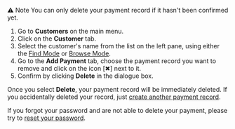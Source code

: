 
⚠️ Note
You can only delete your payment record if it hasn't been confirmed yet. 

1. Go to **Customers** on the main menu. 
2. Click on the **Customer** tab.
3. Select the customer's name from the list on the left pane, using either the [Find Mode](Find%20Mode.md) or [Browse Mode](Browse%20Mode.md).
4. Go to the **Add Payment** tab, choose the payment record you want to remove and click on the icon  [✖︎] next to it. 
5. Confirm by clicking **Delete** in the dialogue box. 

Once you select **Delete**, your payment record will be immediately deleted. If you accidentally deleted your record, just [create another payment record](Add%20a%20Customer's%20Payment%20Record.md).

If you forgot your password and are not able to delete your payment, please try to [reset your password](Reset%20Your%20Password.md).